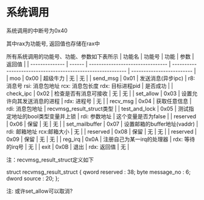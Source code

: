 # 系统调用

系统调用的中断号为0x40

其中rax为功能号, 返回值也存储在rax中

所有系统调用的功能号、功能、参数如下表所示
| 功能名         | 功能号 | 功能                             | 参数                                                        | 返回值                    |
| -------------- | ------ | -------------------------------- | ----------------------------------------------------------- | ------------------------- |
| moo            | 0x00   | 超级牛力                         | 无                                                          | 无                        |
| send_msg       | 0x01   | 发送消息(异步ipc)                | r8: 消息号 rsi: 消息包地址 rcx: 消息包长度 rdx: 目标进程pid | 是否成功                  |
| check_ipc      | 0x02   | 检查是否有消息可接收             | 无                                                          | 无                        |
| set_allow      | 0x03   | 设置允许向其发送消息的进程       | rdx: 进程号                                                 | 无                        |
| recv_msg       | 0x04   | 获取任意信息                     | rdi: 消息包地址                                             | recvmsg_result_struct类型 |
| test_and_lock  | 0x05   | 测试指定地址的bool类型变量并上锁 | rdi: 参数地址                                               | 这个变量是否为false       |
| reserved       | 0x06   | 保留                             | 无                                                          | 无                        |
| set_mailbuffer | 0x07   | 设置邮箱的buffer地址(vaddr)      | rdi: 邮箱地址 rcx:邮箱大小                                  | 无                        |
| reserved       | 0x08   | 保留                             | 无                                                          | 无                        |
| reserved       | 0x09   | 保留                             | 无                                                          | 无                        |
| reg_irq        | 0x0A   | 注册自己为某一irq的处理器        | rdx: 等待的irq号                                            | 无                        |
| exit           | 0x0B   | 退出                             | rdx: 返回值                                                 | 无                        |

注：recvmsg_result_struct定义如下

struct recvmsg_result_struct {
    qword reserved : 38;
    byte message_no : 6; 
    dword source : 20;
};

注: 或许set_allow可以取消?
